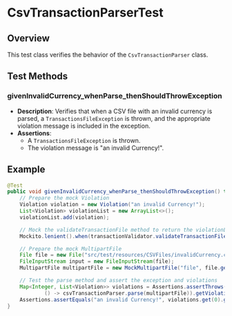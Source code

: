 # CsvTransactionParserTest

## Overview
This test class verifies the behavior of the `CsvTransactionParser` class.

## Test Methods

### givenInvalidCurrency_whenParse_thenShouldThrowException

- **Description**: Verifies that when a CSV file with an invalid currency is parsed, a `TransactionsFileException` is thrown, and the appropriate violation message is included in the exception.
- **Assertions**:
    - A `TransactionsFileException` is thrown.
    - The violation message is "an invalid Currency!".

## Example

```java
@Test
public void givenInvalidCurrency_whenParse_thenShouldThrowException() throws IOException {
    // Prepare the mock Violation
    Violation violation = new Violation("an invalid Currency!");
    List<Violation> violationList = new ArrayList<>();
    violationList.add(violation);

    // Mock the validateTransactionFile method to return the violationList
    Mockito.lenient().when(transactionValidator.validateTransactionFile(any())).thenReturn(violationList);

    // Prepare the mock MultipartFile
    File file = new File("src/test/resources/CSVFiles/invalidCurrency.csv");
    FileInputStream input = new FileInputStream(file);
    MultipartFile multipartFile = new MockMultipartFile("file", file.getName(), "text/csv", input);

    // Test the parse method and assert the exception and violations
    Map<Integer, List<Violation>> violations = Assertions.assertThrows(TransactionsFileException.class,
            () -> csvTransactionParser.parse(multipartFile)).getViolations();
    Assertions.assertEquals("an invalid Currency!", violations.get(0).get(0).getErrorMessage());
}

